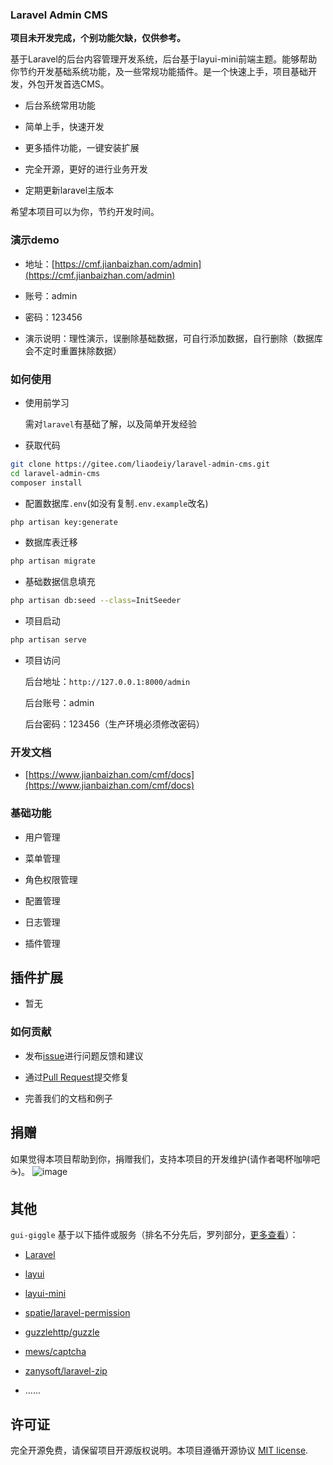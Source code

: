 
### Laravel Admin CMS

**项目未开发完成，个别功能欠缺，仅供参考。**

基于Laravel的后台内容管理开发系统，后台基于layui-mini前端主题。能够帮助你节约开发基础系统功能，及一些常规功能插件。是一个快速上手，项目基础开发，外包开发首选CMS。

- 后台系统常用功能

- 简单上手，快速开发

- 更多插件功能，一键安装扩展

- 完全开源，更好的进行业务开发

- 定期更新laravel主版本

希望本项目可以为你，节约开发时间。 

### 演示demo

- 地址：[https://cmf.jianbaizhan.com/admin](https://cmf.jianbaizhan.com/admin)

- 账号：admin

- 密码：123456

- 演示说明：理性演示，误删除基础数据，可自行添加数据，自行删除（数据库会不定时重置抹除数据）


### 如何使用
- 使用前学习

  需对`laravel`有基础了解，以及简单开发经验

- 获取代码
```bash
git clone https://gitee.com/liaodeiy/laravel-admin-cms.git
cd laravel-admin-cms
composer install
```
- 配置数据库`.env`(如没有复制`.env.example`改名)
```bash
php artisan key:generate
```
- 数据库表迁移
```bash
php artisan migrate
```
- 基础数据信息填充
```bash
php artisan db:seed --class=InitSeeder
```
- 项目启动
```bash
php artisan serve
```
- 项目访问

  后台地址：`http://127.0.0.1:8000/admin`
  
  后台账号：admin
  
  后台密码：123456（生产环境必须修改密码）


### 开发文档

- [https://www.jianbaizhan.com/cmf/docs](https://www.jianbaizhan.com/cmf/docs)



### 基础功能

- 用户管理

- 菜单管理

- 角色权限管理

- 配置管理

- 日志管理

- 插件管理

## 插件扩展

- 暂无

### 如何贡献
 
 - 发布[issue](https://gitee.com/liaodeiy/laravel-admin-cms/issues)进行问题反馈和建议
 
 - 通过[Pull Request](https://gitee.com/liaodeiy/laravel-admin-cms/pulls)提交修复
 
 - 完善我们的文档和例子


## 捐赠

如果觉得本项目帮助到你，捐赠我们，支持本项目的开发维护(请作者喝杯咖啡吧:coffee:)。
![image](https://www.jianbaizhan.com/home/images/donate.png)

## 其他

`gui-giggle` 基于以下插件或服务（排名不分先后，罗列部分，[更多查看](https://www.jianbaizhan.com/cmf)）：

- [Laravel](https://laravel.com/)

- [layui](https://gitee.com/sentsin/layui)

- [layui-mini](https://gitee.com/zhongshaofa/layuimini)

- [spatie/laravel-permission](https://github.com/spatie/laravel-permission)

- [guzzlehttp/guzzle](https://github.com/guzzlehttp/guzzle)

- [mews/captcha](https://github.com/mews/captcha)

- [zanysoft/laravel-zip](https://github.com/zanysoft/laravel-zip)

- ......

## 许可证

完全开源免费，请保留项目开源版权说明。本项目遵循开源协议 [MIT license](https://opensource.org/licenses/MIT).
